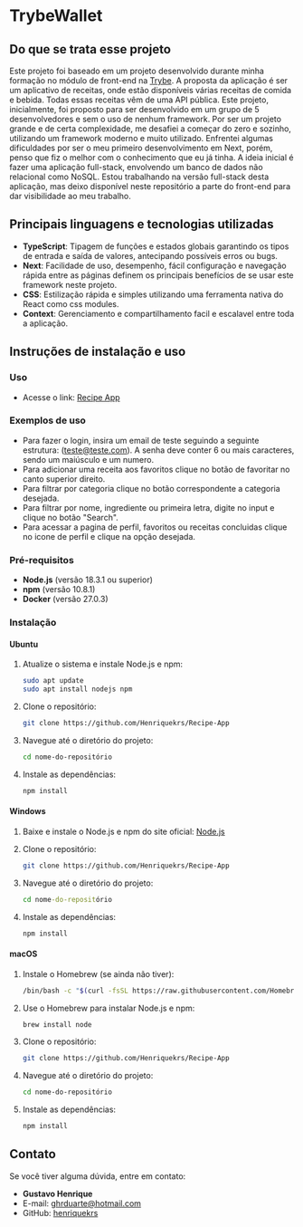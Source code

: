 # TrybeWallet


## Do que se trata esse projeto

Este projeto foi baseado em um projeto desenvolvido durante minha formação no módulo de front-end na [Trybe](https://www.betrybe.com/). A proposta da aplicação é ser um aplicativo de receitas, onde estão disponíveis várias receitas de comida e bebida. Todas essas receitas vêm de uma API pública. Este projeto, inicialmente, foi proposto para ser desenvolvido em um grupo de 5 desenvolvedores e sem o uso de nenhum framework. Por ser um projeto grande e de certa complexidade, me desafiei a começar do zero e sozinho, utilizando um framework moderno e muito utilizado. Enfrentei algumas dificuldades por ser o meu primeiro desenvolvimento em Next, porém, penso que fiz o melhor com o conhecimento que eu já tinha. A ideia inicial é fazer uma aplicação full-stack, envolvendo um banco de dados não relacional como NoSQL. Estou trabalhando na versão full-stack desta aplicação, mas deixo disponível neste repositório a parte do front-end para dar visibilidade ao meu trabalho.

## Principais linguagens e tecnologias utilizadas


- **TypeScript**: Tipagem de funções e estados globais garantindo os tipos de entrada e saída de valores, antecipando possíveis erros ou bugs.
- **Next**: Facilidade de uso, desempenho, fácil configuração e navegação rápida entre as páginas definem os principais benefícios de se usar este framework neste projeto.
- **CSS**: Estilização rápida e simples utilizando uma ferramenta nativa do React como css modules.
- **Context**: Gerenciamento e compartilhamento facil e escalavel entre toda a aplicação.


## Instruções de instalação e uso

### Uso

- Acesse o link: [Recipe App](https://recipe-app-lyart-psi.vercel.app/login)

### Exemplos de uso

- Para fazer o login, insira um email de teste seguindo a seguinte estrutura: (teste@teste.com). A senha deve conter 6 ou mais caracteres, sendo um maiúsculo e um numero.
- Para adicionar uma receita aos favoritos clique no botão de favoritar no canto superior direito.
- Para filtrar por categoria clique no botão correspondente a categoria desejada.
- Para filtrar por nome, ingrediente ou primeira letra, digite no input e clique no botão "Search".
- Para acessar a pagina de perfil, favoritos ou receitas concluidas clique no icone de perfil e clique na opção desejada.

### Pré-requisitos


- **Node.js** (versão 18.3.1 ou superior)
- **npm** (versão 10.8.1)
- **Docker** (versão 27.0.3)


### Instalação


#### Ubuntu


1. Atualize o sistema e instale Node.js e npm:
    ```bash
    sudo apt update
    sudo apt install nodejs npm
    ```


2. Clone o repositório:
    ```bash
    git clone https://github.com/Henriquekrs/Recipe-App
    ```


3. Navegue até o diretório do projeto:
    ```bash
    cd nome-do-repositório
    ```


4. Instale as dependências:
    ```bash
    npm install
    ```


#### Windows


1. Baixe e instale o Node.js e npm do site oficial: [Node.js](https://nodejs.org/)


2. Clone o repositório:
    ```bash
    git clone https://github.com/Henriquekrs/Recipe-App
    ```


3. Navegue até o diretório do projeto:
    ```cmd
    cd nome-do-repositório
    ```


4. Instale as dependências:
    ```cmd
    npm install
    ```


#### macOS


1. Instale o Homebrew (se ainda não tiver):
    ```bash
    /bin/bash -c "$(curl -fsSL https://raw.githubusercontent.com/Homebrew/install/HEAD/install.sh)"
    ```


2. Use o Homebrew para instalar Node.js e npm:
    ```bash
    brew install node
    ```


3. Clone o repositório:
    ```bash
    git clone https://github.com/Henriquekrs/Recipe-App
    ```


4. Navegue até o diretório do projeto:
    ```bash
    cd nome-do-repositório
    ```


5. Instale as dependências:
    ```bash
    npm install
    ```

## Contato


Se você tiver alguma dúvida, entre em contato:
- **Gustavo Henrique**
- E-mail: [ghrduarte@hotmail.com](mailto:ghrduarte@hotmail.com)
- GitHub: [henriquekrs](https://github.com/Henriquekrs)
